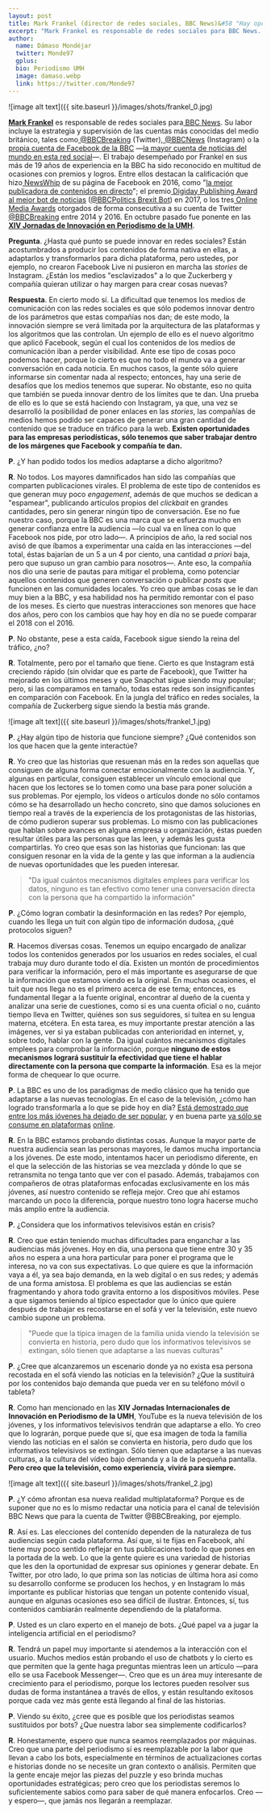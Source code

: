 ```yaml
---
layout: post
title: Mark Frankel (director de redes sociales, BBC News)&#58 "Hay oportunidades para las empresas periodísticas, sólo hay que saber trabajar dentro de los límites que Facebook y compañía te dan"
excerpt: "Mark Frankel es responsable de redes sociales para BBC News. Su labor incluye la estrategia y supervisión de las cuentas más conocidas del medio británico, tales como @BBCBreaking (Twitter), @BBCNews (Instagram) o la propia cuenta de Facebook de la BBC (https://www.facebook.com/bbcnews/) —la mayor cuenta de noticias del mundo en esta red social—. El trabajo desempeñado por Frankel en sus más de 19 años de experiencia en la BBC ha sido reconocido en multitud de ocasiones con premios y logros. Entre ellos destacan la calificación que hizo NewsWhip de su página de Facebook en 2016, como 'la mejor publicadora de contenidos en directo'; el premio Digiday Publishing Award al mejor bot de noticias (@BBCPolitics Brexit Bot) en 2017, o los tres Online Media Awards otorgados de forma consecutiva a su cuenta de Twitter (@BBCBreaking) entre 2014 y 2016. En octubre pasado fue ponente en las XIV Jornadas de Innovación en Periodismo de la UMH."
author:
  name: Dámaso Mondéjar
  twitter: Monde97
  gplus:  
  bio: Periodismo UMH
  image: damaso.webp
  link: https://twitter.com/Monde97
---
```

![image alt text]({{ site.baseurl }}/images/shots/frankel_0.jpg)

**[Mark Frankel](https://twitter.com/markfrankel29?lang=es)** es responsable de redes sociales para[ BBC News](https://www.bbc.com/news). Su labor incluye la estrategia y supervisión de las cuentas más conocidas del medio británico, tales como[ @BBCBreaking](https://twitter.com/bbcbreaking?lang=es) (Twitter),[ @BBCNews](https://www.instagram.com/bbcnews/?hl=es) (Instagram) o la[ propia cuenta de Facebook de la BBC](https://www.facebook.com/bbcnews/) —[la mayor cuenta de noticias del mundo en esta red social](http://fanpagelist.com/category/news/)—. El trabajo desempeñado por Frankel en sus más de 19 años de experiencia en la BBC ha sido reconocido en multitud de ocasiones con premios y logros. Entre ellos destacan la calificación que hizo[ NewsWhip](https://www.newswhip.com/) de su página de Facebook en 2016, como "[la mejor publicadora de contenidos en directo](https://www.newswhip.com/2016/12/best-facebook-live-publishers/)"; el premio[ Digiday Publishing Award al mejor bot de noticias](https://digiday.com/awards/conde-nast-britain-leads-first-digiday-publishing-awards-europe-three-wins/) ([@BBCPolitics Brexit Bot](https://digiday.com/media/bbc-launches-brexit-specific-messenger-bot/)) en 2017, o los tres[ Online Media Awards](http://www.onlinemediaawards.net/) otorgados de forma consecutiva a su cuenta de Twitter[ @BBCBreaking](https://twitter.com/bbcbreaking?lang=es) entre 2014 y 2016. En octubre pasado fue ponente en las **[XIV Jornadas de Innovación en Periodismo de la UMH](http://mip.umh.es/blog/2018/11/20/diez-formas-innovar-formatos-audiovisuales-informativo/)**.

**Pregunta**. ¿Hasta  qué punto se puede innovar en redes sociales? Están acostumbrados a producir los contenidos de forma nativa en ellas, a adaptarlos y transformarlos para dicha plataforma, pero ustedes, por ejemplo, no crearon Facebook Live ni pusieron en marcha las *stories* de Instagram. ¿Están los medios "esclavizados" a lo que Zuckerberg y compañía quieran utilizar o hay margen para crear cosas nuevas?

**Respuesta**. En cierto modo sí. La dificultad que tenemos los medios de comunicación con las  redes sociales es que sólo podemos innovar dentro de los parámetros que estas compañías nos dan; de este modo, la innovación siempre se verá limitada por la arquitectura de las  plataformas y los algoritmos que las controlan. Un ejemplo de ello es el nuevo algoritmo que aplicó Facebook, según el cual los contenidos de los medios de comunicación iban a perder visibilidad. Ante ese tipo de cosas poco podemos hacer, porque lo cierto es que no todo el mundo va a generar conversación en cada noticia. En muchos casos, la gente sólo quiere informarse sin comentar nada al respecto; entonces, hay una serie de desafíos que los medios tenemos que superar. No obstante, eso no quita que  también se pueda innovar dentro de los límites que te dan. Una prueba de ello es lo que se está haciendo con Instagram, ya que, una vez se desarrolló la posibilidad de poner enlaces en las *stories*, las compañías de medios hemos podido ser capaces de generar una gran cantidad de contenido que se traduce en tráfico para la web. **Existen oportunidades para las empresas periodísticas, sólo tenemos que saber trabajar dentro de los márgenes que Facebook y compañía te dan.**

**P**. ¿Y han podido todos los medios adaptarse a dicho algoritmo?

**R**. No todos. Los mayores damnificados han sido las compañías que comparten publicaciones virales. El problema de este tipo de contenidos es que generan muy poco *engagement*, además de que muchos se dedican a "espamear", publicando artículos propios del *clickbait* en grandes cantidades, pero sin generar ningún tipo de conversación. Ese no fue nuestro caso, porque la BBC es una marca que se esfuerza mucho en generar confianza entre la audiencia —lo cual va en línea con lo que Facebook nos pide, por otro lado—. A principios de año, la red social nos avisó de que íbamos a experimentar una caída en las interacciones —del total, éstas bajarían de un 5 a un 4 por ciento, una cantidad *a priori* baja, pero que supuso un gran cambio para nosotros—. Ante eso, la compañía nos dio una serie de pautas para mitigar el problema, como potenciar aquellos contenidos que generen conversación o publicar *posts* que funcionen en las comunidades locales. Yo creo que ambas cosas se le dan muy bien a la BBC, y esa habilidad nos ha permitido remontar con el paso de los meses. Es cierto que nuestras interacciones son menores que hace dos años, pero con los cambios que hay hoy en día no se puede comparar el 2018 con el 2016.

**P**. No obstante, pese a esta caída, Facebook sigue siendo la reina del tráfico, ¿no?

**R**. Totalmente, pero por el tamaño que tiene. Cierto es que Instagram está creciendo rápido (sin olvidar que es parte de Facebook), que Twitter ha mejorado en los últimos meses y que Snapchat sigue siendo muy popular; pero, si las comparamos en tamaño, todas estas redes son insignificantes en comparación con Facebook. En la jungla del tráfico en redes sociales, la compañía de Zuckerberg sigue siendo la bestia más grande. 

![image alt text]({{ site.baseurl }}/images/shots/frankel_1.jpg)

**P**. ¿Hay algún tipo de historia que funcione siempre? ¿Qué contenidos son los que hacen que la gente interactúe?

**R**. Yo creo que las historias que resuenan más en la redes son aquellas que consiguen de alguna forma conectar emocionalmente con la audiencia. Y, algunas en particular, consiguen establecer un vínculo emocional que hacen que los lectores se lo tomen como una base para poner solución a sus problemas. Por ejemplo, los vídeos o artículos donde no sólo contamos cómo se ha desarrollado un hecho concreto, sino que damos soluciones en tiempo real a través de la experiencia de los protagonistas de las historias, de cómo pudieron superar sus problemas. Lo mismo con las publicaciones que hablan sobre avances en alguna empresa u organización, éstas  pueden resultar útiles para las personas que las leen, y además les gusta compartirlas. Yo creo que esas son las historias que funcionan: las que consiguen resonar en la vida de la gente y las que informan a la audiencia de nuevas oportunidades que les pueden interesar. 

>"Da igual cuántos mecanismos digitales emplees para verificar los datos, ninguno es tan efectivo como tener una conversación directa con la persona que ha compartido la información"

**P**. ¿Cómo logran combatir la desinformación en las redes? Por ejemplo, cuando les llega un tuit con algún tipo de información dudosa, ¿qué protocolos siguen?

**R**. Hacemos diversas cosas. Tenemos un equipo encargado de analizar todos los contenidos generados por los usuarios en redes sociales, el cual trabaja muy duro durante todo el día. Existen un montón de procedimientos para verificar la información, pero el más importante es asegurarse de que la información que estamos viendo es la original. En muchas ocasiones, el tuit que nos llega no es el primero acerca de ese tema; entonces, es fundamental llegar a la fuente original, encontrar al dueño de la cuenta y analizar una serie de cuestiones, como si es una cuenta oficial o no, cuánto tiempo lleva en Twitter, quiénes son sus seguidores, si tuitea en su lengua materna, etcétera. En esta tarea, es muy importante prestar atención a las imágenes, ver si ya estaban publicadas con anterioridad en internet, y, sobre todo, hablar con la gente. Da igual cuántos mecanismos digitales emplees para comprobar la información, porque **ninguno de estos mecanismos logrará sustituir la efectividad que tiene el hablar directamente con la persona que comparte la información**. Esa es la mejor forma de chequear lo que ocurre.  

**P**. La BBC es uno de los paradigmas de medio clásico que ha tenido que adaptarse a las nuevas tecnologías. En el caso de la televisión, ¿cómo han logrado transformarla a lo que se pide hoy en día? [Está demostrado que entre los más jóvenes ha dejado de ser popular](http://mip.umh.es/blog/2018/02/19/hora-reinventar-informativos-televisivos/), y en buena parte [ya sólo se consume en plataformas](https://www.elperiodico.com/es/tele/20171004/jovenes-prefieren-tele-on-line-6331063) [online](https://www.elperiodico.com/es/tele/20171004/jovenes-prefieren-tele-on-line-6331063).

**R**. En la BBC estamos probando distintas cosas. Aunque la mayor parte de nuestra audiencia sean las personas mayores, le damos mucha importancia a los jóvenes. De este modo, intentamos hacer un periodismo diferente, en el que la selección de las historias se vea mezclada y dónde lo que se retransmita no tenga tanto que ver con el pasado. Además, trabajamos  con compañeros de otras plataformas enfocadas exclusivamente en los más jóvenes, así nuestro contenido se refleja mejor. Creo que ahí estamos marcando un poco la diferencia, porque nuestro tono logra hacerse mucho más amplio entre la audiencia. 

**P**. ¿Considera que los informativos televisivos están en crisis?

**R**. Creo que están teniendo muchas dificultades para enganchar a las audiencias más jóvenes. Hoy en día, una persona que tiene entre 30 y 35 años no espera a una hora particular para poner el programa que le interesa, no va con sus expectativas. Lo que quiere es que la información vaya a él, ya sea bajo demanda, en la web digital o en sus redes; y además de una forma amistosa. El problema es que las audiencias se están fragmentando y ahora todo gravita entorno a los dispositivos móviles. Pese a que sigamos teniendo al típico espectador que lo único que quiere después de trabajar es recostarse en el sofá y ver la televisión, este nuevo cambio supone un problema. 

>"Puede que la típica imagen de la familia unida viendo la televisión se convierta en historia, pero dudo que los informativos televisivos se extingan, sólo tienen que adaptarse a las nuevas culturas"

**P**. ¿Cree que alcanzaremos un escenario donde ya no exista esa persona recostada en el sofá viendo las noticias en la televisión? ¿Que la sustituirá por los contenidos bajo demanda que pueda ver en su teléfono móvil o tableta?

**R**. Como han mencionado en las **XIV Jornadas Internacionales de Innovación en Periodismo de la UMH**, YouTube es la nueva televisión de los jóvenes, y los informativos televisivos tendrán que adaptarse a ello. Yo creo que lo lograrán, porque puede que sí, que esa imagen de toda la familia viendo las noticias en el salón se convierta en historia, pero dudo que los informativos televisivos se extingan. Sólo tienen que adaptarse a las nuevas culturas, a la cultura del vídeo bajo demanda y a la de la pequeña pantalla. **Pero creo que la televisión, como experiencia, vivirá para siempre.**

![image alt text]({{ site.baseurl }}/images/shots/frankel_2.jpg)

**P**. ¿Y cómo afrontan esa nueva realidad multiplataforma? Porque es de suponer que no es lo mismo redactar una noticia para el canal de televisión BBC News que para la cuenta de Twitter @BBCBreaking, por ejemplo.

**R**. Así es. Las elecciones del contenido dependen de la naturaleza de tus audiencias según cada plataforma. Así que, si te fijas en Facebook, ahí tiene muy poco sentido reflejar en tus publicaciones todo lo que pones en la portada de la web. Lo que la gente quiere es una variedad de historias que les den la oportunidad de expresar sus opiniones y generar debate. En Twitter, por otro lado, lo que prima son las noticias de última hora así como su desarrollo conforme se producen los hechos, y en Instagram lo más importante es publicar historias que tengan un potente contenido visual, aunque en algunas ocasiones eso sea difícil de ilustrar. Entonces, sí, tus contenidos cambiarán realmente dependiendo de la plataforma. 

**P**. Usted es un claro experto en el manejo de bots. ¿Qué papel va a jugar la inteligencia artificial en el periodismo?

**R**. Tendrá un papel muy importante si atendemos a la interacción con el usuario. Muchos medios están probando el uso de chatbots y lo cierto es que permiten que la gente haga preguntas mientras leen un artículo —para ello se usa Facebook Messenger—. Creo que es un área muy interesante de crecimiento para el periodismo, porque los lectores pueden resolver sus dudas de forma instantánea a través de ellos, y están resultando exitosos porque cada vez más gente está llegando al final de las historias. 

**P**. Viendo su éxito, ¿cree que es posible que los periodistas seamos sustituidos por bots? ¿Que nuestra labor sea simplemente codificarlos?

**R**. Honestamente, espero que nunca seamos reemplazados por máquinas. Creo que una parte del periodismo sí es reemplazable por la labor que llevan a cabo los bots, especialmente en términos de actualizaciones cortas e historias donde no se necesite un gran contexto o análisis. Permiten que la gente encaje mejor las piezas del puzzle y eso brinda muchas oportunidades estratégicas; pero creo que los periodistas seremos lo suficientemente sabios como para saber de qué manera enfocarlos. Creo —y espero—, que jamás nos llegarán a reemplazar. 